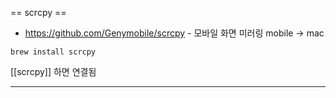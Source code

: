 == scrcpy ==

- https://github.com/Genymobile/scrcpy - 모바일 화면 미러링 mobile -> mac

```
brew install scrcpy
```

[[scrcpy]] 하면 연결됨

---


